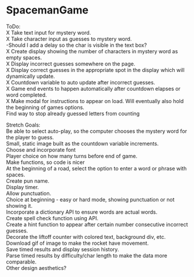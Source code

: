 # SpacemanGame

ToDo:  
X Take text input for mystery word.  
X Take character input as guesses to mystery word.  
-Should I add a delay so the char is visible in the text box?  
X Create display showing the number of characters in mystery word as empty spaces.  
X Display incorrect guesses somewhere on the page.  
X Display correct guesses in the appropriate spot in the display which will dynamically update.  
X Countdown variable to auto update after incorrect guesses.  
X Game end events to happen automatically after countdown elapses or word completed.  
X Make modal for instructions to appear on load. Will eventually also hold the beginning of games options.  
Find way to stop already guessed letters from counting  

Stretch Goals:  
Be able to select auto-play, so the computer chooses the mystery word for the player to guess.  
Small, static image built as the countdown variable increments.  
Choose and incorporate font  
Player choice on how many turns before end of game.  
Make functions, so code is nicer  
At the beginning of a road, select the option to enter a word or phrase with spaces.  
Create pun name.  
Display timer.  
Allow punctuation.  
Choice at beginning - easy or hard mode, showing punctuation or not showing it.  
Incorporate a dictionary API to ensure words are actual words.  
Create spell check function using API.  
Create a hint function to appear after certain number consecutive incorrect guesses.  
Decorate the liftoff counter with colored text, background div, etc.  
Download gif of image to make the rocket have movement.  
Save timed results and display session history.  
Parse timed results by difficulty/char length to make the data more comparable.  
Other design aesthetics?  